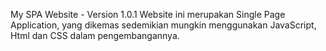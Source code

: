 My SPA Website - Version 1.0.1
Website ini merupakan Single Page Application, yang dikemas sedemikian mungkin menggunakan JavaScript, Html dan CSS dalam pengembangannya.
